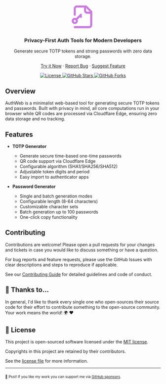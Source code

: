 <p align="center">
  <img src="./public/favicon.svg" width="80" height="80" alt="AuthWeb logo">
</p>

<h3 align="center">Privacy-First Auth Tools for Modern Developers</h3>

<p align="center">
  Generate secure TOTP tokens and strong passwords with zero data storage.
</p>

<p align="center">
  <a href="https://auth.web.id">Try it Now</a>
  ·
  <a href="https://github.com/riipandi/authweb/issues">Report Bug</a>
  ·
  <a href="https://github.com/riipandi/authweb/issues">Suggest Feature</a>
</p>

<p align="center">
  <a href="https://github.com/riipandi/authweb/blob/main/LICENSE">
    <img src="https://img.shields.io/github/license/riipandi/authweb?style=flat-square" alt="License">
  </a>
  <a href="https://github.com/riipandi/authweb/stargazers">
    <img src="https://img.shields.io/github/stars/riipandi/authweb?style=flat-square" alt="GitHub Stars">
  </a>
  <a href="https://github.com/riipandi/authweb/network/members">
    <img src="https://img.shields.io/github/forks/riipandi/authweb?style=flat-square" alt="GitHub Forks">
  </a>
</p>

## Overview

AuthWeb is a minimalist web-based tool for generating secure TOTP tokens and passwords. Built with privacy in mind, all core computations run in your browser while QR codes are processed via Cloudflare Edge, ensuring zero data storage and no tracking.

## Features

- **TOTP Generator**
  - Generate secure time-based one-time passwords
  - QR code support via Cloudflare Edge
  - Configurable algorithm (SHA1/SHA256/SHA512)
  - Adjustable token digits and period
  - Easy import to authenticator apps

- **Password Generator**
  - Single and batch generation modes
  - Configurable length (8-64 characters)
  - Customizable character sets
  - Batch generation up to 100 passwords
  - One-click copy functionality

## Contributing

Contributions are welcome! Please open a pull requests for your changes and tickets in case you would like to discuss something or have a question.

For bug reports and feature requests, please use the GitHub Issues with clear descriptions and steps to reproduce if applicable.

See our [Contributing Guide](./CONTRIBUTING.md) for detailed guidelines and code of conduct.

## 🙏 Thanks to...

In general, I'd like to thank every single one who open-sources their source code for their
effort to contribute something to the open-source community. Your work means the world! 🌍 ❤️

## 📝 License

This project is open-sourced software licensed under the [MIT license](./LICENSE).

Copyrights in this project are retained by their contributors.

See the [license file](./LICENSE) for more information.

---

<sub>🤫 Psst! If you like my work you can support me via [GitHub sponsors](https://github.com/sponsors/riipandi).</sub>
